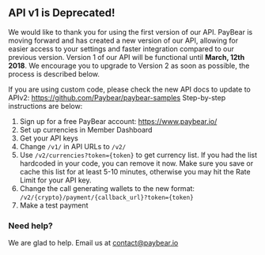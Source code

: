
## API v1 is Deprecated!
We would like to thank you for using the first version of our API. PayBear is moving forward and has created a new version of our API, allowing for easier access to your settings and faster integration compared to our previous version. Version 1 of our API will be functional until **March, 12th 2018**. We encourage you to upgrade to Version 2 as soon as possible, the process is described below.

If you are using custom code, please check the new API docs to update to APIv2:
https://github.com/Paybear/paybear-samples
Step-by-step instructions are below:

 1. Sign up for a free PayBear account: https://www.paybear.io/
 2. Set up currencies in Member Dashboard
 3. Get your API keys
 4. Change `/v1/` in API URLs to `/v2/`
 5. Use `/v2/currencies?token={token}` to get currency list. If you had the list hardcoded in your code, you can remove it now. Make sure you save or cache this list for at least 5-10 minutes, otherwise you may hit the Rate Limit for your API key.
 6. Change the call generating wallets to the new format: `/v2/{crypto}/payment/{callback_url}?token={token}`
 7. Make a test payment

### Need help?
We are glad to help. Email us at contact@paybear.io